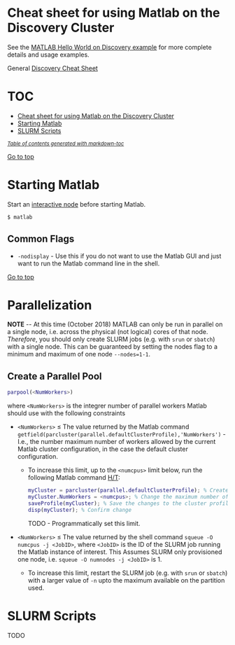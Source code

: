 Cheat sheet for using Matlab on the Discovery Cluster
====================================================

See the [MATLAB Hello World on Discovery example](README.md) for more complete details and usage examples.

General [Discovery Cheat Sheet](https://github.com/NEU-ABLE-LAB/NEU_RC_HELLO/blob/master/README.md)

TOC
====

- [Cheat sheet for using Matlab on the Discovery Cluster](#cheat-sheet-for-using-matlab-on-the-discovery-cluster)
- [Starting Matlab](#starting-matlab)
- [SLURM Scripts](#slurm-scripts)

<small><i><a href='http://ecotrust-canada.github.io/markdown-toc/'>Table of contents generated with markdown-toc</a></i></small>

[Go to top](#cheat-sheet-for-using-matlab-on-the-discovery-cluster)

Starting Matlab
===============
Start an [interactive node](https://github.com/NEU-ABLE-LAB/NEU_RC_HELLO/blob/master/README.md#starting-an-interactive-node) before starting Matlab.

```bash
$ matlab
```

Common Flags
------------
* `-nodisplay` - Use this if you do not want to use the Matlab GUI and just want to run the Matlab command line in the shell.

[Go to top](#cheat-sheet-for-using-matlab-on-the-discovery-cluster)

Parallelization
===============
**NOTE** -- At this time (October 2018) MATLAB can only be run in parallel on a single node, i.e. across the physical (not logical) cores of that node. *Therefore*, you should only create SLURM jobs (e.g. with `srun` or `sbatch`) with a single node. This can be guaranteed by setting the nodes flag to a minimum and maximum of one node `--nodes=1-1`. 

Create a Parallel Pool
----------------------

```matlab
parpool(<NumWorkers>)
```

where `<NumWorkers>` is the integrer number of parallel workers Matlab should use with the following constraints
* `<NumWorkers>` ≤ The value returned by the Matlab command `getfield(parcluster(parallel.defaultClusterProfile),'NumWorkers')` - I.e., the number maximum number of workers allowed by the current Matlab cluster configuration, in the case the default cluster configuration.
    
    * To increase this limit, up to the `<numcpus>` limit below, run the following Matlab command [H/T](https://www.mathworks.com/help/distcomp/saveprofile.html):
    
      ```matlab
      myCluster = parcluster(parallel.defaultClusterProfile); % Create a cluster object
      myCluster.NumWorkers = <numcpus>; % Change the maximum number of workers
      saveProfile(myCluster); % Save the changes to the cluster profile
      disp(myCluster); % Confirm change
      ```
      
      TODO - Programmatically set this limit.
    
* `<NumWorkers>` ≤ The value returned by the shell command `squeue -O numcpus -j <JobID>`, where `<JobID>` is the ID of the SLURM job running the Matlab instance of interest. This Assumes SLURM only provisioned one node, i.e. `squeue -O numnodes -j <JobID>` is 1. 

  * To increase this limit, restart the SLURM job (e.g. with `srun` or `sbatch`) with a larger value of `-n` upto the maximum available on the partition used.


SLURM Scripts
=============
TODO
